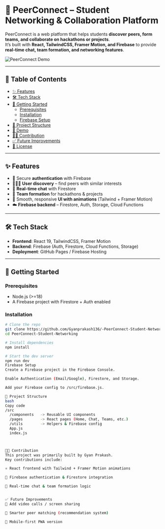 # 🚀 PeerConnect – Student Networking & Collaboration Platform

PeerConnect is a web platform that helps students **discover peers, form teams, and collaborate on hackathons or projects**.  
It’s built with **React, TailwindCSS, Framer Motion, and Firebase** to provide **real-time chat, team formation, and networking features**.

![PeerConnect Demo](demo.gif) <!-- Replace with your GIF or screenshot -->

---

## 📖 Table of Contents
- [✨ Features](#-features)
- [🛠 Tech Stack](#-tech-stack)
- [🚀 Getting Started](#-getting-started)
  - [Prerequisites](#prerequisites)
  - [Installation](#installation)
  - [Firebase Setup](#firebase-setup)
- [📂 Project Structure](#-project-structure)
- [📸 Demo](#-demo)
- [🧑‍💻 Contribution](#-contribution)
- [✅ Future Improvements](#-future-improvements)
- [📝 License](#-license)

---

## ✨ Features
- 🔑 Secure **authentication** with Firebase  
- 🧑‍🤝‍🧑 **User discovery** – find peers with similar interests  
- 💬 **Real-time chat** with Firestore  
- 👥 **Team formation** for hackathons & projects  
- 🎨 Smooth, responsive **UI with animations** (Tailwind + Framer Motion)  
- ☁️ **Firebase backend** – Firestore, Auth, Storage, Cloud Functions  

---

## 🛠 Tech Stack
- **Frontend**: React 19, TailwindCSS, Framer Motion  
- **Backend**: Firebase (Auth, Firestore, Cloud Functions, Storage)  
- **Deployment**: GitHub Pages / Firebase Hosting  

---

## 🚀 Getting Started

### Prerequisites
- Node.js (>=18)  
- A Firebase project with Firestore + Auth enabled  

### Installation
```bash
# Clone the repo
git clone https://github.com/Gyanprakash136/-PeerConnect-Student-Networking.git
cd PeerConnect-Student-Networking

# Install dependencies
npm install

# Start the dev server
npm run dev
Firebase Setup
Create a Firebase project in the Firebase Console.

Enable Authentication (Email/Google), Firestore, and Storage.

Add your Firebase config to /src/firebase.js.

📂 Project Structure
bash
Copy code
/src
  /components   -> Reusable UI components
  /pages        -> React pages (Home, Chat, Teams, etc.)
  /utils        -> Helpers & Firebase config
  App.js
  index.js



🧑‍💻 Contribution
This project was primarily built by Gyan Prakash.
Key contributions include:

⚛️ React frontend with Tailwind + Framer Motion animations

🔑 Firebase authentication & Firestore integration

💬 Real-time chat & team formation logic


✅ Future Improvements
🎥 Add video calls / screen sharing

🤖 Smarter peer matching (recommendation system)

📱 Mobile-first PWA version
